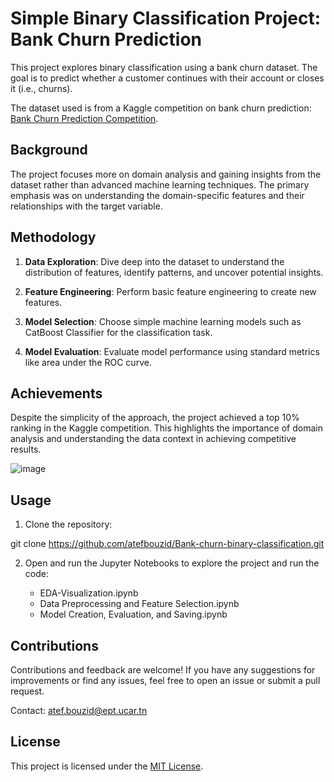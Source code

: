 # Simple Binary Classification Project: Bank Churn Prediction

This project explores binary classification using a bank churn dataset. The goal is to predict whether a customer continues with their account or closes it (i.e., churns).

The dataset used is from a Kaggle competition on bank churn prediction: [Bank Churn Prediction Competition](https://www.kaggle.com/competitions/playground-series-s4e1/overview).

## Background

The project focuses more on domain analysis and gaining insights from the dataset rather than advanced machine learning techniques. The primary emphasis was on understanding the domain-specific features and their relationships with the target variable.

## Methodology

1. **Data Exploration**: Dive deep into the dataset to understand the distribution of features, identify patterns, and uncover potential insights.

2. **Feature Engineering**: Perform basic feature engineering to create new features.

3. **Model Selection**: Choose simple machine learning models such as CatBoost Classifier for the classification task.

4. **Model Evaluation**: Evaluate model performance using standard metrics like area under the ROC curve.

## Achievements

Despite the simplicity of the approach, the project achieved a top 10% ranking in the Kaggle competition. This highlights the importance of domain analysis and understanding the data context in achieving competitive results.

![image](https://github.com/atefbouzid/Bank-churn-binary-classification/assets/122903316/a5f7af3a-5561-40f1-8638-9e3b52f10f08)


## Usage

1. Clone the repository:

git clone https://github.com/atefbouzid/Bank-churn-binary-classification.git

2. Open and run the Jupyter Notebooks to explore the project and run the code:

   - EDA-Visualization.ipynb
   - Data Preprocessing and Feature Selection.ipynb
   - Model Creation, Evaluation, and Saving.ipynb

## Contributions

Contributions and feedback are welcome! If you have any suggestions for improvements or find any issues, feel free to open an issue or submit a pull request.

Contact: atef.bouzid@ept.ucar.tn

## License

This project is licensed under the [MIT License](LICENSE).
